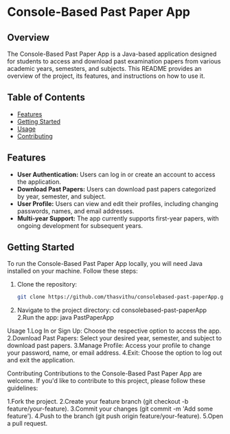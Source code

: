 # Console-Based Past Paper App

## Overview

The Console-Based Past Paper App is a Java-based application designed for students to access and download past examination papers from various academic years, semesters, and subjects. This README provides an overview of the project, its features, and instructions on how to use it.

## Table of Contents

- [Features](#features)
- [Getting Started](#getting-started)
- [Usage](#usage)
- [Contributing](#contributing)

## Features

- **User Authentication:** Users can log in or create an account to access the application.
- **Download Past Papers:** Users can download past papers categorized by year, semester, and subject.
- **User Profile:** Users can view and edit their profiles, including changing passwords, names, and email addresses.
- **Multi-year Support:** The app currently supports first-year papers, with ongoing development for subsequent years.

## Getting Started

To run the Console-Based Past Paper App locally, you will need Java installed on your machine. Follow these steps:

1. Clone the repository:

   ```sh
   git clone https://github.com/thasvithu/consolebased-past-paperApp.git


1. Navigate to the project directory:
   cd consolebased-past-paperApp
2.Run the app:
  java PastPaperApp


Usage
1.Log In or Sign Up: Choose the respective option to access the app.
2.Download Past Papers: Select your desired year, semester, and subject to download past papers.
3.Manage Profile: Access your profile to change your password, name, or email address.
4.Exit: Choose the option to log out and exit the application.

Contributing
Contributions to the Console-Based Past Paper App are welcome. If you'd like to contribute to this project, please follow these guidelines:

1.Fork the project.
2.Create your feature branch (git checkout -b feature/your-feature).
3.Commit your changes (git commit -m 'Add some feature').
4.Push to the branch (git push origin feature/your-feature).
5.Open a pull request.

